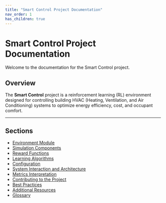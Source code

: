 ```yaml
---
title: "Smart Control Project Documentation"
nav_order: 1
has_children: true
---
```


# Smart Control Project Documentation

Welcome to the documentation for the Smart Control project.

## Overview

The **Smart Control** project is a reinforcement learning (RL) environment designed for controlling building HVAC (Heating, Ventilation, and Air Conditioning) systems to optimize energy efficiency, cost, and occupant comfort.

---

## Sections

- [Environment Module](docs/environment.md)
- [Simulation Components](docs/simulation-components.md)
- [Reward Functions](docs/reward-functions.md)
- [Learning Algorithms](docs/learning-algorithms.md)
- [Configuration](docs/configuration.md)
- [System Interaction and Architecture](docs/system-architecture.md)
- [Metrics Interpretation](docs/metrics-interpretation.md)
- [Contributing to the Project](docs/contributing.md)
- [Best Practices](docs/best-practices.md)
- [Additional Resources](docs/additional-resources.md)
- [Glossary](docs/glossary.md)